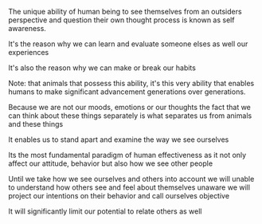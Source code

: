 The unique ability of human being to see themselves from an outsiders perspective and question their own thought process is known as self awareness.


It's the reason why we can learn and evaluate someone elses as well our experiences


It's also the reason why we can make or break our habits


Note: that animals that possess this ability, it's this very ability that enables humans to make significant advancement generations over generations.


Because we are not our moods, emotions or our thoughts the fact that we can think about these things separately is what separates us from animals and these things 


It enables us to stand apart and examine the way we see ourselves 


Its the most fundamental paradigm of human effectiveness as it not only affect our attitude, behavior but also how we see other people


Until we take how we see ourselves and others into account we will unable to understand how others see and feel about themselves unaware we will project our intentions on their behavior and call ourselves objective 


It will significantly limit our potential to relate others as well